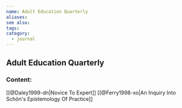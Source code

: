 ```yaml
---
name: Adult Education Quarterly
aliases:
see also:
tags:
category:
  - journal
---
```


## Adult Education Quarterly

### Content:
[[@Daley1999-dn|Novice To Expert]]
[[@Ferry1998-xo|An Inquiry Into Schön's Epistemology Of Practice]]